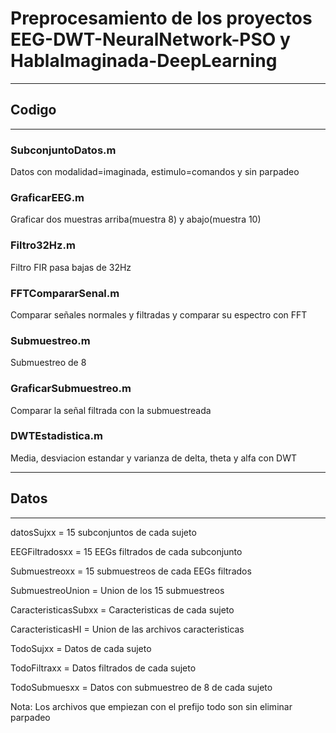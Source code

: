 # Preprocesamiento de los proyectos EEG-DWT-NeuralNetwork-PSO y HablaImaginada-DeepLearning
--------------------------------------------------
## Codigo
--------------------------------------------------
### SubconjuntoDatos.m
Datos con modalidad=imaginada, estimulo=comandos y sin parpadeo

### GraficarEEG.m
Graficar dos muestras arriba(muestra 8) y abajo(muestra 10)

### Filtro32Hz.m
Filtro FIR pasa bajas de 32Hz

### FFTCompararSenal.m
Comparar señales normales y filtradas y comparar su espectro con FFT

### Submuestreo.m
Submuestreo de 8

### GraficarSubmuestreo.m
Comparar la señal filtrada con la submuestreada

### DWTEstadistica.m
Media, desviacion estandar y varianza de delta, theta y alfa con DWT

--------------------------------------------------
## Datos
--------------------------------------------------
datosSujxx = 15 subconjuntos de cada sujeto

EEGFiltradosxx = 15 EEGs filtrados de cada subconjunto

Submuestreoxx = 15 submuestreos de cada EEGs filtrados

SubmuestreoUnion = Union de los 15 submuestreos

CaracteristicasSubxx = Caracteristicas de cada sujeto

CaracteristicasHI = Union de las archivos caracteristicas

TodoSujxx = Datos de cada sujeto

TodoFiltraxx = Datos filtrados de cada sujeto

TodoSubmuesxx = Datos con submuestreo de 8 de cada sujeto

Nota: Los archivos que empiezan con el prefijo todo son sin eliminar parpadeo